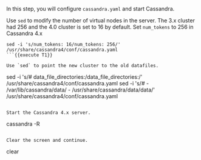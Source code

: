 In this step, you will configure `cassandra.yaml` and start Cassandra.

Use `sed` to modify the number of virtual nodes in the server. The 3.x cluster had 256 and the 4.0 cluster is set to 16 by default. Set `num_tokens` to 256 in Cassandra 4.x
```
sed -i 's/num_tokens: 16/num_tokens: 256/' /usr/share/cassandra4/conf/cassandra.yaml
```{{execute T1}}

Use `sed` to point the new cluster to the old datafiles.
```
sed -i 's/# data_file_directories:/data_file_directories:/' /usr/share/cassandra4/conf/cassandra.yaml
sed -i 's/#     - \/var\/lib\/cassandra\/data/    - \/usr\/share\/cassandra\/data\/data/' /usr/share/cassandra4/conf/cassandra.yaml
```{{execute T1}}

Start the Cassandra 4.x server.
```
cassandra -R
```{{execute T1}}

Clear the screen and continue.
```
clear
```{{execute T1}}